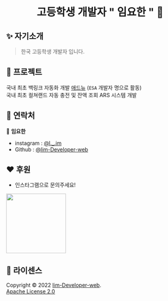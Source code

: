 <h1 align="center">고등학생 개발자 " 임요한 " 👋</h1>

## ✨ 자기소개
>한국 고등학생 개발자 입니다.

## 🚀 프로젝트

국내 최초 백링크 자동화 개발 [애드뉴](https://adnew.io/)  (`ESA` 개발자 명으로 활동)       
국내 최초 컬쳐랜드 자동 충전 및 잔액 조회 ARS 시스템 개발

## 🤝 연락처

👤 **임요한**

- instagram : [@l._.im](https://www.instagram.com/l._.im/)
- Github : [@lim-Developer-web](https://github.com/lim-Developer-web)

## ❤️ 후원

- 인스타그램으로 문의주세요!

<a href="https://www.instagram.com/l._.im/">
  <img src="https://blog.kakaocdn.net/dn/qyJxI/btqJQIH2NMq/BF1mzbElZNmEvMepAGJ7Y1/img.png" width="160">
</a>

## 📝 라이센스

Copyright © 2022 [lim-Developer-web](https://github.com/lim-Developer-web).<br />
[Apache License 2.0](https://github.com/lim-Developer-web/web-Portfolio/blob/main/LICENSE)

